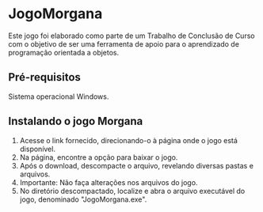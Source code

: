 # JogoMorgana
Este jogo foi elaborado como parte de um Trabalho de Conclusão de Curso com o objetivo de ser uma ferramenta de apoio para o aprendizado de programação orientada a objetos.

## Pré-requisitos
Sistema operacional Windows.

## Instalando o jogo Morgana
  1. Acesse o link fornecido, direcionando-o à página onde o jogo está disponível.
  2. Na página, encontre a opção para baixar o jogo.
  3. Após o download, descompacte o arquivo, revelando diversas pastas e arquivos.
  4. Importante: Não faça alterações nos arquivos do jogo.
  5. No diretório descompactado, localize e abra o arquivo executável do jogo, denominado "JogoMorgana.exe".
